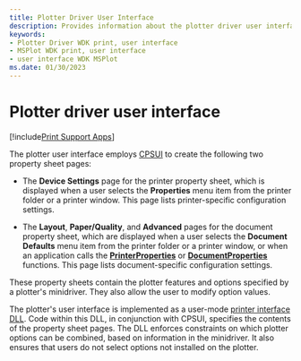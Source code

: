 ```yaml
---
title: Plotter Driver User Interface
description: Provides information about the plotter driver user interface.
keywords:
- Plotter Driver WDK print, user interface
- MSPlot WDK print, user interface
- user interface WDK MSPlot
ms.date: 01/30/2023
---
```


# Plotter driver user interface

[!include[Print Support Apps](../includes/print-support-apps.md)]

The plotter user interface employs [CPSUI](common-property-sheet-user-interface.md) to create the following two property sheet pages:

- The **Device Settings** page for the printer property sheet, which is displayed when a user selects the **Properties** menu item from the printer folder or a printer window. This page lists printer-specific configuration settings.

- The **Layout**, **Paper/Quality**, and **Advanced** pages for the document property sheet, which are displayed when a user selects the **Document Defaults** menu item from the printer folder or a printer window, or when an application calls the [**PrinterProperties**](/windows/win32/printdocs/printerproperties) or [**DocumentProperties**](/windows/win32/printdocs/documentproperties) functions. This page lists document-specific configuration settings.

These property sheets contain the plotter features and options specified by a plotter's minidriver. They also allow the user to modify option values.

The plotter's user interface is implemented as a user-mode [printer interface DLL](printer-interface-dll.md). Code within this DLL, in conjunction with CPSUI, specifies the contents of the property sheet pages. The DLL enforces constraints on which plotter options can be combined, based on information in the minidriver. It also ensures that users do not select options not installed on the plotter.
